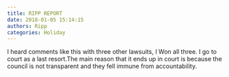 ```yaml
---
title: RIPP REPORT
date: 2018-01-05 15:14:15
authors: Ripp
categories: Holiday
---
```


 I heard comments like this with three other lawsuits, I Won all three. I go to court as a last resort.The main reason that it ends up in court is because the council is not transparent and they fell immune from accountability.